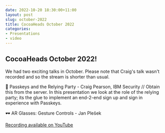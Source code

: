 ```yaml
---
date: 2022-10-20 18:30:00+11:00
layout: post
slug: october-2022
title: CocoaHeads October 2022
categories:
- Presentations
- video
---
```


## CocoaHeads October 2022!

We had two exciting talks in October. Please note that Craig's talk wasn't recorded and so the stream is shorter than usual.

🔐 Passkeys and the Relying Party - Craig Pearson, IBM Security
// Obtain this from the server.
In this presentation we look at the role of the relying party; its the glue to implement an end-2-end sign up and sign in experience with Passkeys.

🕶 AR Glasses: Gesture Controls - Jan Plešek

[Recording available on YouTube](https://youtu.be/j72NxJxn3rM)
